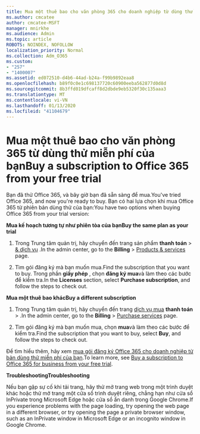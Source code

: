```yaml
---
title: Mua một thuê bao cho văn phòng 365 cho doanh nghiệp từ dùng thử miễn phí của bạn
ms.author: cmcatee
author: cmcatee-MSFT
manager: mnirkhe
ms.audience: Admin
ms.topic: article
ROBOTS: NOINDEX, NOFOLLOW
localization_priority: Normal
ms.collection: Adm_O365
ms.custom:
- "257"
- "1400007"
ms.assetid: ed072510-d4b6-44ad-b24a-f99b9892eaa8
ms.openlocfilehash: b89f0c0e1c698137720c60900eeba562877d0d8d
ms.sourcegitcommit: 8b3ffd019dfcaff8d2dbde9eb5320f30c135aaa3
ms.translationtype: MT
ms.contentlocale: vi-VN
ms.lasthandoff: 01/13/2020
ms.locfileid: "41104679"
---
```

# <a name="buy-a-subscription-to-office-365-from-your-free-trial"></a><span data-ttu-id="eb9cc-102">Mua một thuê bao cho văn phòng 365 từ dùng thử miễn phí của bạn</span><span class="sxs-lookup"><span data-stu-id="eb9cc-102">Buy a subscription to Office 365 from your free trial</span></span>

<span data-ttu-id="eb9cc-103">Bạn đã thử Office 365, và bây giờ bạn đã sẵn sàng để mua.</span><span class="sxs-lookup"><span data-stu-id="eb9cc-103">You've tried Office 365, and now you're ready to buy.</span></span> <span data-ttu-id="eb9cc-104">Bạn có hai lựa chọn khi mua Office 365 từ phiên bản dùng thử của bạn:</span><span class="sxs-lookup"><span data-stu-id="eb9cc-104">You have two options when buying Office 365 from your trial version:</span></span>
  
 <span data-ttu-id="eb9cc-105">**Mua kế hoạch tương tự như phiên tòa của bạn**</span><span class="sxs-lookup"><span data-stu-id="eb9cc-105">**Buy the same plan as your trial**</span></span>
  
1. <span data-ttu-id="eb9cc-106">Trong Trung tâm quản trị, hãy chuyển đến trang sản phẩm **thanh toán** \> [& dịch vụ](https://go.microsoft.com/fwlink/p/?linkid=842054) .</span><span class="sxs-lookup"><span data-stu-id="eb9cc-106">In the admin center, go to the **Billing** \> [Products & services](https://go.microsoft.com/fwlink/p/?linkid=842054) page.</span></span>

2. <span data-ttu-id="eb9cc-107">Tìm gói đăng ký mà bạn muốn mua.</span><span class="sxs-lookup"><span data-stu-id="eb9cc-107">Find the subscription that you want to buy.</span></span> <span data-ttu-id="eb9cc-108">Trong phần **giấy phép** , chọn **đăng ký mua**và làm theo các bước để kiểm tra.</span><span class="sxs-lookup"><span data-stu-id="eb9cc-108">In the **Licenses** section, select **Purchase subscription**, and follow the steps to check out.</span></span>

<span data-ttu-id="eb9cc-109">**Mua một thuê bao khác**</span><span class="sxs-lookup"><span data-stu-id="eb9cc-109">**Buy a different subscription**</span></span>
  
1. <span data-ttu-id="eb9cc-110">Trong Trung tâm quản trị, hãy chuyển đến trang [dịch vụ mua](https://go.microsoft.com/fwlink/p/?linkid=868433) **thanh toán** \> .</span><span class="sxs-lookup"><span data-stu-id="eb9cc-110">In the admin center, go to the **Billing** \> [Purchase services](https://go.microsoft.com/fwlink/p/?linkid=868433) page.</span></span>

3. <span data-ttu-id="eb9cc-111">Tìm gói đăng ký mà bạn muốn mua, chọn **mua**và làm theo các bước để kiểm tra.</span><span class="sxs-lookup"><span data-stu-id="eb9cc-111">Find the subscription that you want to buy, select **Buy**, and follow the steps to check out.</span></span>

<span data-ttu-id="eb9cc-112">Để tìm hiểu thêm, hãy xem [mua gói đăng ký Office 365 cho doanh nghiệp từ bản dùng thử miễn phí của bạn](https://docs.microsoft.com/office365/admin/subscriptions-and-billing/buy-a-subscription-from-your-free-trial).</span><span class="sxs-lookup"><span data-stu-id="eb9cc-112">To learn more, see [Buy a subscription to Office 365 for business from your free trial](https://docs.microsoft.com/office365/admin/subscriptions-and-billing/buy-a-subscription-from-your-free-trial).</span></span>

<span data-ttu-id="eb9cc-113">**Troubleshooting**</span><span class="sxs-lookup"><span data-stu-id="eb9cc-113">**Troubleshooting**</span></span>

<span data-ttu-id="eb9cc-114">Nếu bạn gặp sự cố khi tải trang, hãy thử mở trang web trong một trình duyệt khác hoặc thử mở trang một cửa sổ trình duyệt riêng, chẳng hạn như cửa sổ InPrivate trong Microsoft Edge hoặc cửa sổ ẩn danh trong Google Chrome.</span><span class="sxs-lookup"><span data-stu-id="eb9cc-114">If you experience problems with the page loading, try opening the web page in a different browser, or try opening the page a private browser window, such as an InPrivate window in Microsoft Edge or an incognito window in Google Chrome.</span></span>
